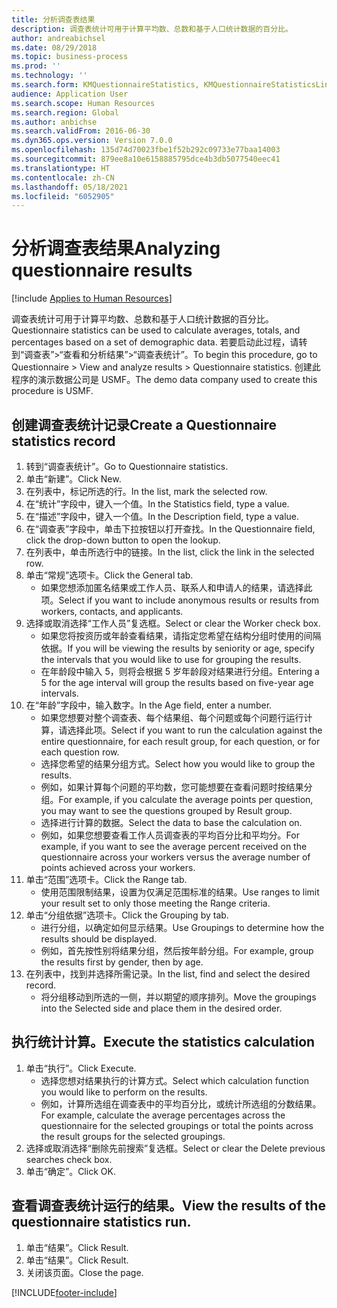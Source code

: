```yaml
---
title: 分析调查表结果
description: 调查表统计可用于计算平均数、总数和基于人口统计数据的百分比。
author: andreabichsel
ms.date: 08/29/2018
ms.topic: business-process
ms.prod: ''
ms.technology: ''
ms.search.form: KMQuestionnaireStatistics, KMQuestionnaireStatisticsLine, HcmLearningWorkspace
audience: Application User
ms.search.scope: Human Resources
ms.search.region: Global
ms.author: anbichse
ms.search.validFrom: 2016-06-30
ms.dyn365.ops.version: Version 7.0.0
ms.openlocfilehash: 135d74d70023fbe1f52b292c09733e77baa14003
ms.sourcegitcommit: 879ee8a10e6158885795dce4b3db5077540eec41
ms.translationtype: HT
ms.contentlocale: zh-CN
ms.lasthandoff: 05/18/2021
ms.locfileid: "6052905"
---
```

# <a name="analyzing-questionnaire-results"></a><span data-ttu-id="64f1b-103">分析调查表结果</span><span class="sxs-lookup"><span data-stu-id="64f1b-103">Analyzing questionnaire results</span></span>

[!include [Applies to Human Resources](../includes/applies-to-hr.md)]



<span data-ttu-id="64f1b-104">调查表统计可用于计算平均数、总数和基于人口统计数据的百分比。</span><span class="sxs-lookup"><span data-stu-id="64f1b-104">Questionnaire statistics can be used to calculate averages, totals, and percentages based on a set of demographic data.</span></span> <span data-ttu-id="64f1b-105">若要启动此过程，请转到“调查表”>“查看和分析结果”>“调查表统计”。</span><span class="sxs-lookup"><span data-stu-id="64f1b-105">To begin this procedure, go to Questionnaire > View and analyze results > Questionnaire statistics.</span></span> <span data-ttu-id="64f1b-106">创建此程序的演示数据公司是 USMF。</span><span class="sxs-lookup"><span data-stu-id="64f1b-106">The demo data company used to create this procedure is USMF.</span></span>


## <a name="create-a-questionnaire-statistics-record"></a><span data-ttu-id="64f1b-107">创建调查表统计记录</span><span class="sxs-lookup"><span data-stu-id="64f1b-107">Create a Questionnaire statistics record</span></span>
1. <span data-ttu-id="64f1b-108">转到“调查表统计”。</span><span class="sxs-lookup"><span data-stu-id="64f1b-108">Go to Questionnaire statistics.</span></span>
2. <span data-ttu-id="64f1b-109">单击“新建”。</span><span class="sxs-lookup"><span data-stu-id="64f1b-109">Click New.</span></span>
3. <span data-ttu-id="64f1b-110">在列表中，标记所选的行。</span><span class="sxs-lookup"><span data-stu-id="64f1b-110">In the list, mark the selected row.</span></span>
4. <span data-ttu-id="64f1b-111">在“统计”字段中，键入一个值。</span><span class="sxs-lookup"><span data-stu-id="64f1b-111">In the Statistics field, type a value.</span></span>
5. <span data-ttu-id="64f1b-112">在“描述”字段中，键入一个值。</span><span class="sxs-lookup"><span data-stu-id="64f1b-112">In the Description field, type a value.</span></span>
6. <span data-ttu-id="64f1b-113">在“调查表”字段中，单击下拉按钮以打开查找。</span><span class="sxs-lookup"><span data-stu-id="64f1b-113">In the Questionnaire field, click the drop-down button to open the lookup.</span></span>
7. <span data-ttu-id="64f1b-114">在列表中，单击所选行中的链接。</span><span class="sxs-lookup"><span data-stu-id="64f1b-114">In the list, click the link in the selected row.</span></span>
8. <span data-ttu-id="64f1b-115">单击“常规”选项卡。</span><span class="sxs-lookup"><span data-stu-id="64f1b-115">Click the General tab.</span></span>
    * <span data-ttu-id="64f1b-116">如果您想添加匿名结果或工作人员、联系人和申请人的结果，请选择此项。</span><span class="sxs-lookup"><span data-stu-id="64f1b-116">Select if you want to include anonymous results or results from workers, contacts, and applicants.</span></span>  
9. <span data-ttu-id="64f1b-117">选择或取消选择“工作人员”复选框。</span><span class="sxs-lookup"><span data-stu-id="64f1b-117">Select or clear the Worker check box.</span></span>
    * <span data-ttu-id="64f1b-118">如果您将按资历或年龄查看结果，请指定您希望在结构分组时使用的间隔依据。</span><span class="sxs-lookup"><span data-stu-id="64f1b-118">If you will be viewing the results by seniority or age, specify the intervals that you would like to use for grouping the results.</span></span>  
    * <span data-ttu-id="64f1b-119">在年龄段中输入 5，则将会根据 5 岁年龄段对结果进行分组。</span><span class="sxs-lookup"><span data-stu-id="64f1b-119">Entering a 5 for the age interval will group the results based on five-year age intervals.</span></span>  
10. <span data-ttu-id="64f1b-120">在“年龄”字段中，输入数字。</span><span class="sxs-lookup"><span data-stu-id="64f1b-120">In the Age field, enter a number.</span></span>
    * <span data-ttu-id="64f1b-121">如果您想要对整个调查表、每个结果组、每个问题或每个问题行运行计算，请选择此项。</span><span class="sxs-lookup"><span data-stu-id="64f1b-121">Select if you want to run the calculation against the entire questionnaire, for each result group, for each question, or for each question row.</span></span>  
    * <span data-ttu-id="64f1b-122">选择您希望的结果分组方式。</span><span class="sxs-lookup"><span data-stu-id="64f1b-122">Select how you would like to group the results.</span></span>  
    * <span data-ttu-id="64f1b-123">例如，如果计算每个问题的平均数，您可能想要在查看问题时按结果分组。</span><span class="sxs-lookup"><span data-stu-id="64f1b-123">For example, if you calculate the average points per question, you may want to see the questions grouped by Result group.</span></span>  
    * <span data-ttu-id="64f1b-124">选择进行计算的数据。</span><span class="sxs-lookup"><span data-stu-id="64f1b-124">Select the data to base the calculation on.</span></span>  
    * <span data-ttu-id="64f1b-125">例如，如果您想要查看工作人员调查表的平均百分比和平均分。</span><span class="sxs-lookup"><span data-stu-id="64f1b-125">For example, if you want to see the average percent received on the questionnaire across your workers versus the average number of points achieved across your workers.</span></span>  
11. <span data-ttu-id="64f1b-126">单击“范围”选项卡。</span><span class="sxs-lookup"><span data-stu-id="64f1b-126">Click the Range tab.</span></span>
    * <span data-ttu-id="64f1b-127">使用范围限制结果，设置为仅满足范围标准的结果。</span><span class="sxs-lookup"><span data-stu-id="64f1b-127">Use ranges to limit your result set to only those meeting the Range criteria.</span></span>  
12. <span data-ttu-id="64f1b-128">单击“分组依据”选项卡。</span><span class="sxs-lookup"><span data-stu-id="64f1b-128">Click the Grouping by tab.</span></span>
    * <span data-ttu-id="64f1b-129">进行分组，以确定如何显示结果。</span><span class="sxs-lookup"><span data-stu-id="64f1b-129">Use Groupings to determine how the results should be displayed.</span></span>  
    * <span data-ttu-id="64f1b-130">例如，首先按性别将结果分组，然后按年龄分组。</span><span class="sxs-lookup"><span data-stu-id="64f1b-130">For example, group the results first by gender, then by age.</span></span>  
13. <span data-ttu-id="64f1b-131">在列表中，找到并选择所需记录。</span><span class="sxs-lookup"><span data-stu-id="64f1b-131">In the list, find and select the desired record.</span></span>
    * <span data-ttu-id="64f1b-132">将分组移动到所选的一侧，并以期望的顺序排列。</span><span class="sxs-lookup"><span data-stu-id="64f1b-132">Move the groupings into the Selected side and place them in the desired order.</span></span>  

## <a name="execute-the-statistics-calculation"></a><span data-ttu-id="64f1b-133">执行统计计算。</span><span class="sxs-lookup"><span data-stu-id="64f1b-133">Execute the statistics calculation</span></span>
1. <span data-ttu-id="64f1b-134">单击“执行”。</span><span class="sxs-lookup"><span data-stu-id="64f1b-134">Click Execute.</span></span>
    * <span data-ttu-id="64f1b-135">选择您想对结果执行的计算方式。</span><span class="sxs-lookup"><span data-stu-id="64f1b-135">Select which calculation function you would like to perform on the results.</span></span>  
    * <span data-ttu-id="64f1b-136">例如，计算所选组在调查表中的平均百分比，或统计所选组的分数结果。</span><span class="sxs-lookup"><span data-stu-id="64f1b-136">For example, calculate the average percentages across the questionnaire for the selected groupings or total the points across the result groups for the selected groupings.</span></span>  
2. <span data-ttu-id="64f1b-137">选择或取消选择“删除先前搜索”复选框。</span><span class="sxs-lookup"><span data-stu-id="64f1b-137">Select or clear the Delete previous searches check box.</span></span>
3. <span data-ttu-id="64f1b-138">单击“确定”。</span><span class="sxs-lookup"><span data-stu-id="64f1b-138">Click OK.</span></span>

## <a name="view-the-results-of-the-questionnaire-statistics-run"></a><span data-ttu-id="64f1b-139">查看调查表统计运行的结果。</span><span class="sxs-lookup"><span data-stu-id="64f1b-139">View the results of the questionnaire statistics run.</span></span>
1. <span data-ttu-id="64f1b-140">单击“结果”。</span><span class="sxs-lookup"><span data-stu-id="64f1b-140">Click Result.</span></span>
2. <span data-ttu-id="64f1b-141">单击“结果”。</span><span class="sxs-lookup"><span data-stu-id="64f1b-141">Click Result.</span></span>
3. <span data-ttu-id="64f1b-142">关闭该页面。</span><span class="sxs-lookup"><span data-stu-id="64f1b-142">Close the page.</span></span>



[!INCLUDE[footer-include](../includes/footer-banner.md)]